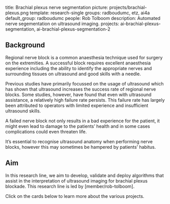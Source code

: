 title: Brachial plexus nerve segmentation
picture: projects/brachial-plexus.png
template: research-single
groups: radboudumc, etz, ai4a
default_group: radboudumc
people: Rob Tolboom
description: Automated nerve segementation on ultrasound imaging.
projects: ai-brachial-plexus-segmentation, ai-brachial-plexus-segmentation-2

## Background
Regional nerve block is a common anaesthesia technique used for surgery on the extremities. A successful block requires excellent anaesthesia experience including the ability to identify the appropriate nerves and surrounding tissues on ultrasound and good skills with a needle.

Previous studies have primarily focussed on the usage of ultrasound which has shown that ultrasound increases the success rate of regional nerve blocks. Some studies, however, have found that even with ultrasound assistance, a relatively high failure rate persists. This failure rate has largely been attributed to operators with limited experience and insufficient ultrasound skills.

A failed nerve block not only results in a bad experience for the patient, it might even lead to damage to the patients’ health and in some cases complications could even threaten life.

It’s essential to recognise ultrasound anatomy when performing nerve blocks, however this may sometimes be hampered by patients’ habitus. 

## Aim
In this research line, we aim to develop, validate and deploy algorithms that assist in the interpretation of ultrasound imaging for brachial plexus blockade. This research line is led by [member/rob-tolboom]. 

Click on the cards below to learn more about the various projects.
